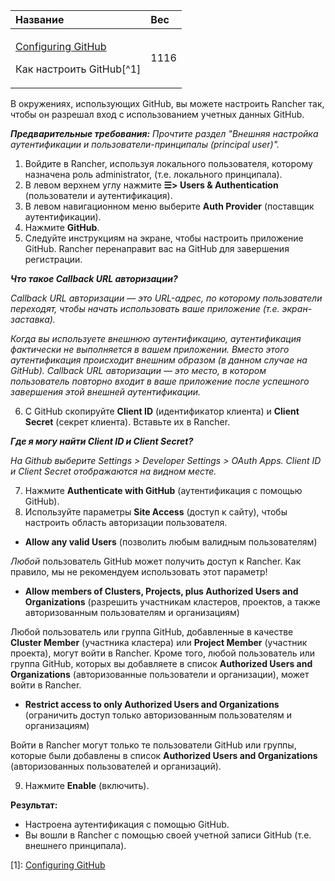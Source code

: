 ﻿


|**Название**|**Вес**|
| :- | :- |
|<p>[Configuring GitHub](https://github.com/rancher/docs/blob/master/content/rancher/v2.6/en/admin-settings/authentication/github/_index.md) </p><p>Как настроить GitHub[^1]</p>|1116|

В окружениях, использующих GitHub, вы можете настроить Rancher так, чтобы он разрешал вход с использованием учетных данных GitHub.

***Предварительные требования:** Прочтите раздел "Внешняя настройка аутентификации и пользователи-принципалы (principal user)".*

1. Войдите в Rancher, используя локального пользователя, которому назначена роль administrator, (т.е. локального принципала).
2. В левом верхнем углу нажмите **☰> Users & Authentication** (пользователи и аутентификация).
3. В левом навигационном меню выберите **Auth Provider** (поставщик аутентификации).
4. Нажмите **GitHub**.
5. Следуйте инструкциям на экране, чтобы настроить приложение GitHub. Rancher перенаправит вас на GitHub для завершения регистрации.

***Что такое Callback URL авторизации?***

*Callback URL авторизации — это URL-адрес, по которому пользователи переходят, чтобы начать использовать ваше приложение (т.е. экран-заставка).*

*Когда вы используете внешнюю аутентификацию, аутентификация фактически не выполняется в вашем приложении. Вместо этого аутентификация происходит внешним образом (в данном случае на GitHub). Callback URL авторизации — это место, в котором пользователь повторно входит в ваше приложение после успешного завершения этой внешней аутентификации.*

6. С GitHub скопируйте **Client ID** (идентификатор клиента) и **Client Secret** (секрет клиента). Вставьте их в Rancher.

***Где я могу найти Client ID и Client Secret?***

*На Github выберите Settings > Developer Settings > OAuth Apps. Client ID и Client Secret отображаются на видном месте.*

7. Нажмите **Authenticate with GitHub** (аутентификация с помощью GitHub).
8. Используйте параметры **Site Access** (доступ к сайту), чтобы настроить область авторизации пользователя.
- **Allow any valid Users** (позволить любым валидным пользователям)

*Любой* пользователь GitHub может получить доступ к Rancher. Как правило, мы не рекомендуем использовать этот параметр!

- **Allow members of Clusters, Projects, plus Authorized Users and Organizations** (разрешить участникам кластеров, проектов, а также авторизованным пользователям и организациям)

Любой пользователь или группа GitHub, добавленные в качестве **Cluster Member** (участника кластера) или **Project Member** (участник проекта), могут войти в Rancher. Кроме того, любой пользователь или группа GitHub, которых вы добавляете в список **Authorized Users and Organizations** (авторизованные пользователи и организации), может войти в Rancher.

- **Restrict access to only Authorized Users and Organizations** (ограничить доступ только авторизованным пользователям и организациям)

Войти в Rancher могут только те пользователи GitHub или группы, которые были добавлены в список **Authorized Users and Organizations** (авторизованных пользователей и организаций).

9. Нажмите **Enable** (включить).

**Результат:**

- Настроена аутентификация с помощью GitHub.
- Вы вошли в Rancher с помощью своей учетной записи GitHub (т.е. внешнего принципала).



[1]: [Configuring GitHub](https://github.com/rancher/docs/blob/master/content/rancher/v2.6/en/admin-settings/authentication/github/_index.md)
